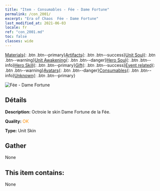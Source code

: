 ```yaml
---
title: "Item - Consumables - Fée - Dame Fortune"
permalink: /con_2001/
excerpt: "Era of Chaos  Fée - Dame Fortune"
last_modified_at: 2021-06-03
locale: fr
ref: "con_2001.md"
toc: false
classes: wide
---
```

 [Materials](/ItemsFR/){: .btn .btn--primary}[Artifacts](/ItemsFR/Artifacts/){: .btn .btn--success}[Unit Soul](/ItemsFR/UnitSoul/){: .btn .btn--warning}[Unit Awakening](/ItemsFR/UnitAwakening/){: .btn .btn--danger}[Hero Soul](/ItemsFR/HeroSoul/){: .btn .btn--info}[Hero Skill](/ItemsFR/HeroSkill/){: .btn .btn--primary}[Gift](/ItemsFR/Gift/){: .btn .btn--success}[Event related](/ItemsFR/Events/){: .btn .btn--warning}[Avatars](/ItemsFR/Avatars/){: .btn .btn--danger}[Consumables](/ItemsFR/Consumables/){: .btn .btn--info}[Unknown](/ItemsFR/Unknown/){: .btn .btn--primary}

 ![Fée - Dame Fortune](/images/u/ti_mofaxianlingpifu2.jpg)

## Détails
 **Description:** Octroie le skin Dame Fortune de la Fée.

 **Quality:** <span style="color: #FF8C00">OK</span>

 **Type:** Unit Skin

## Gather

  None

## This item contains:

  None

